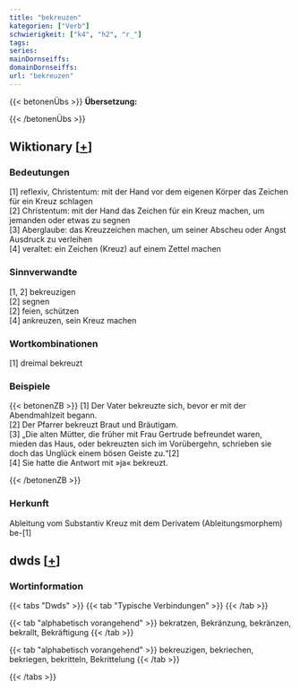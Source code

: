 ```yaml
---
title: "bekreuzen"
kategorien: ["Verb"]
schwierigkeit: ["k4", "h2", "r_"]
tags:
series:
mainDornseiffs:
domainDornseiffs:
url: "bekreuzen"
---
```


{{< betonenÜbs >}}
**Übersetzung:**  
  
{{< /betonenÜbs >}}

## Wiktionary [[+](https://de.wiktionary.org/wiki/bekreuzen)]

### Bedeutungen
[1] reflexiv, Christentum: mit der Hand vor dem eigenen Körper das Zeichen für ein Kreuz schlagen  
[2] Christentum: mit der Hand das Zeichen für ein Kreuz machen, um jemanden oder etwas zu segnen  
[3] Aberglaube: das Kreuzzeichen machen, um seiner Abscheu oder Angst Ausdruck zu verleihen  
[4] veraltet: ein Zeichen (Kreuz) auf einem Zettel machen  

### Sinnverwandte
[1, 2] bekreuzigen  
[2] segnen  
[2] feien, schützen  
[4] ankreuzen, sein Kreuz machen  

### Wortkombinationen
[1] dreimal bekreuzt  

### Beispiele
{{< betonenZB >}}
[1] Der Vater bekreuzte sich, bevor er mit der Abendmahlzeit begann.  
[2] Der Pfarrer bekreuzt Braut und Bräutigam.  
[3] „Die alten Mütter, die früher mit Frau Gertrude befreundet waren, mieden das Haus, oder bekreuzten sich im Vorübergehn, schrieben sie doch das Unglück einem bösen Geiste zu.“[2]  
[4] Sie hatte die Antwort mit »ja« bekreuzt.  

{{< /betonenZB >}}
### Herkunft
Ableitung vom Substantiv Kreuz mit dem Derivatem (Ableitungsmorphem) be-[1]  



## dwds [[+](https://www.dwds.de/wb/bekreuzen)]

### Wortinformation
{{< tabs "Dwds" >}}
{{< tab "Typische Verbindungen" >}}
{{< /tab >}}

{{< tab "alphabetisch vorangehend" >}}
bekratzen, Bekränzung, bekränzen, bekrallt, Bekräftigung
{{< /tab >}}

{{< tab "alphabetisch vorangehend" >}}
bekreuzigen, bekriechen, bekriegen, bekritteln, Bekrittelung
{{< /tab >}}

{{< /tabs >}}

